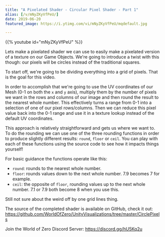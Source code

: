 ```yaml
---
title: "A Pixelated Shader - Circular Pixel Shader - Part 1"
alias: [/v/mNyZKyVfPeU/]
date: 2019-06-20
featured_image: https://i.ytimg.com/vi/mNyZKyVfPeU/mqdefault.jpg

---
```


{{% youtube id="mNyZKyVfPeU" %}}

Lets make a pixelated shader we can use to easily make a pixelated version of a texture on our Game Objects. We're going to introduce a twist with this though: our pixels will be circles instead of the traditional squares.

To start off, we're going to be dividing everything into a grid of pixels. That is the goal for this video.

In order to accomplish that we're going to use the UV coordinates of our Mesh (0-1 on both the `x` and `y` axis), multiply them by the number of pixels we want in the rows and columns of our image and then round the result to the nearest whole number. This effectively turns a range from 0-1 into a selection of one of our pixel rows/columns. Then we can reduce this pixel value back into the 0-1 range and use it in a texture lookup instead of the default UV coordinates.

This approach is relatively straightforward and gets us where we want to. To do the rounding we can use one of the three rounding functions in order to produce slightly different results: `round`, `floor` or `ceil`. You can play with each of these functions using the source code to see how it impacts things yourself!

For basic guidance the functions operate like this:
* `round`: rounds to the nearest whole number.
* `floor`: rounds values down to the next whole number. 7.9 becomes 7 for example.
* `ceil`: the opposite of `floor`, rounding values up to the next whole number. 7.1 or 7.9 both become 8 when you use this.

Still not sure about the weird off by one grid lines thing.

The source of the completed shader is available on GitHub, check it out: https://github.com/WorldOfZero/UnityVisualizations/tree/master/CirclePixels

Join the World of Zero Discord Server: https://discord.gg/hU5Kq2u